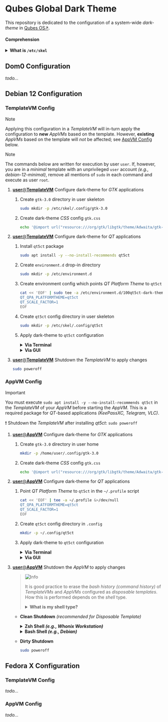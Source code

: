 # Qubes Global Dark Theme

This repository is dedicated to the configuration of a system-wide _dark-theme_ in [Qubes OS↗](https://qubes-os.org).

#### Comprehension
<details>
<summary><b>What is <code>/etc/skel</code></b></summary>

> `/etc/skel` is a directory which acts as a _skeleton_ home directories, e.g., `/home/user`, and is used by `adduser` to generate home directories for new users. That said, modifications to `/etc/skel` do not affect the home directories of existing users.

</details>



## Dom0 Configuration

_todo..._



## Debian 12 Configuration

### TemplateVM Config

> [!NOTE]
> Applying this configuration in a _TemplateVM_ will in-turn apply the configuration to **new** _AppVMs_ based on the template. However, **existing** _AppVMs_ based on the template will _not_ be affected; see [AppVM Config](#appvm-config) below.

> [!NOTE]
> The commands below are written for execution by user `user`. If, however, you are in a _minimal_ template with an unprivileged `user` account _(e.g., debian-12-minimal)_, remove all mentions of `sudo` in each command and execute as user `root`.

1. [**user**@**TemplateVM**]() Configure dark-theme for _GTK_ applications <a name="deb-tvm-1"></a>

    1. Create `gtk-3.0` directory in user skeleton

        ```bash
        sudo mkdir -p /etc/skel/.config/gtk-3.0
        ```

    2. Create dark-theme _CSS_ config `gtk.css`

        ```bash
        echo '@import url("resource:///org/gtk/libgtk/theme/Adwaita/gtk-contained-dark.css");' | sudo tee -a /etc/skel/.config/gtk-3.0/gtk.css &>/dev/null
        ```

2. [**user**@**TemplateVM**]() Configure dark-theme for _QT_ applications <a name="deb-tvm-2"></a>

    1. Install `qt5ct` package <a name="deb-tvm-2-1"></a>

        ```bash
        sudo apt install -y --no-install-recommends qt5ct
        ```

    2. Create `environment.d` drop-in directory <a name="deb-tvm-2-2"></a>

        ```bash
        sudo mkdir -p /etc/environment.d
        ```

    3. Create environment config which points _QT Platform Theme_ to `qt5ct` <a name="deb-tvm-2-3"></a>

        ```bash
        cat << 'EOF' | sudo tee -a /etc/environment.d/100qt5ct-dark-theme.conf &>/dev/null
        QT_QPA_PLATFORMTHEME=qt5ct
        QT_SCALE_FACTOR=1
        EOF
        ```

    4. Create `qt5ct` config directory in user skeleton

        ```bash
        sudo mkdir -p /etc/skel/.config/qt5ct
        ```

    5. Apply dark-theme to `qt5ct` configuration

        <details>
        <summary><b>Via Terminal</b></summary>

        > 1. Create `qt5ct` config in user skeleton
        >
        >    ```bash
        >    cat << 'EOF' | sudo tee /etc/skel/.config/qt5ct/qt5ct.conf &>/dev/null
        >    [Appearance]
        >    color_scheme_path=/usr/share/qt5ct/colors/darker.conf
        >    custom_palette=true
        >    standard_dialogs=default
        >    style=Fusion
        >    EOF
        >    ```

        </details>

        <details>
        <summary><b>Via GUI</b></summary>

        > 1. Launch `qt5ct`
        >
        >     ```bash
        >     setsid qt5ct &>/dev/null
        >     ```
        >
        > 2. Set _QT_ color-scheme to `darker`
        > 
        >     _`Appearance` → `Palette` → `Custom` → `Color scheme` → `darker`_
        >
        > 3. Click `OK`
        >
        > 5. Copy `qt5ct` config to user skeleton
        >
        >     ```bash
        >     sudo cp /home/user/.config/qt5ct/qt5ct.conf /etc/skel/.config/qt5ct/
        >     ```

        </details>

3. [**user**@**TemplateVM**]() Shutdown the _TemplateVM_ to apply changes <a name="deb-tvm-3"></a>

    ```bash
    sudo poweroff
    ```


### AppVM Config

> [!IMPORTANT]
> You must execute `sudo apt install -y --no-install-recommends qt5ct` in the _TemplateVM_ of your _AppVM_ before starting the _AppVM_. This is a required package for _QT_-based applications _(KeePassXC, Telegram, VLC)_.
>
> :exclamation: Shutdown the _TemplateVM_ after installing _qt5ct_: `sudo poweroff`

1. [**user**@**AppVM**]() Configure dark-theme for _GTK_ applications <a name="deb-avm-1"></a>

    1. Create `gtk-3.0` directory in user home

        ```bash
        mkdir -p /home/user/.config/gtk-3.0
        ```

    2. Create dark-theme _CSS_ config `gtk.css`

        ```bash
        echo '@import url("resource:///org/gtk/libgtk/theme/Adwaita/gtk-contained-dark.css");' > /home/user/.config/gtk-3.0/gtk.css
        ```

2. [**user**@**AppVM**]() Configure dark-theme for _QT_ applications <a name="deb-avm-2"></a>

    1. Point _QT Platform Theme_ to `qt5ct` in the `~/.profile` script

        ```bash
        cat << 'EOF' | tee -a ~/.profile &>/dev/null
        QT_QPA_PLATFORMTHEME=qt5ct
        QT_SCALE_FACTOR=1
        EOF
        ```

    2. Create `qt5ct` config directory in `.config`

        ```bash
        mkdir -p ~/.config/qt5ct
        ```

    3. Apply dark-theme to `qt5ct` configuration

        <details>
        <summary><b>Via Terminal</b></summary>

        > 1. Create `qt5ct` config in user skeleton
        >
        >    ```bash
        >    cat << 'EOF' > ~/.config/qt5ct/qt5ct.conf &>/dev/null
        >    [Appearance]
        >    color_scheme_path=/usr/share/qt5ct/colors/darker.conf
        >    custom_palette=true
        >    standard_dialogs=default
        >    style=Fusion
        >    EOF
        >    ```

        </details>

        <details>
        <summary><b>Via GUI</b></summary>

        > 1. Launch `qt5ct`
        >
        >     ```bash
        >     setsid qt5ct &>/dev/null
        >     ```
        >
        > 2. Set _QT_ color-scheme to `darker`
        >
        >     _`Appearance` → `Palette` → `Custom` → `Color scheme` → `darker`_
        >
        > 3. Click `OK`

        </details>

3. [**user**@**AppVM**]() Shutdown the _AppVM_ to apply changes <a name="deb-avm-3"></a>

    > <picture>
    >   <source media="(prefers-color-scheme: light)" srcset="https://raw.githubusercontent.com/Mqxx/GitHub-Markdown/main/blockquotes/badge/light-theme/info.svg">
    >   <img alt="Info" src="https://raw.githubusercontent.com/Mqxx/GitHub-Markdown/main/blockquotes/badge/dark-theme/info.svg">
    > </picture><br>
    >
    > It is good practice to erase the _bash history (command history)_ of _TemplateVMs_ and _AppVMs_ configured as _disposable templates_. How this is performed depends on the _shell_ type.
    >
    > <details>
    > <summary><b>What is my shell type?</b></summary>
    >
    > > Execute `echo $0` or `echo $SHELL` in your terminal to discover the current shell type.
    >
    > </details>

    - **Clean Shutdown** _(recommended for Disposable Template)_

        <details>
        <summary><b>Zsh Shell <em>(e.g., Whonix Workstation)</em></b></summary>

        > <picture>
        >   <source media="(prefers-color-scheme: light)" srcset="https://raw.githubusercontent.com/Mqxx/GitHub-Markdown/main/blockquotes/badge/light-theme/note.svg">
        >   <img alt="Note" src="https://raw.githubusercontent.com/Mqxx/GitHub-Markdown/main/blockquotes/badge/dark-theme/note.svg">
        > </picture><br>
        >
        > This command appends your `.zshrc` file with a command which deletes the _command history file_ `$HISTFILE`. You only need to execute the below command once per _VM_; subsequent sessions can safely shutdown by simply executing `sudo poweroff`.

        ```bash
        echo 'rm -f "$HISTFILE"' >> ~/.zshrc && sudo poweroff
        ```

        </details>

        <details>
        <summary><b>Bash Shell <em>(e.g., Debian)</em></b></summary>

        ```bash
        cat /dev/null > ~/.bash_history && history -c && sudo poweroff
        ```

        </details>
        
    
    - **Dirty Shutdown**
    
        ```bash
        sudo poweroff
        ```



## Fedora X Configuration

### TemplateVM Config

_todo..._

### AppVM Config

_todo..._
